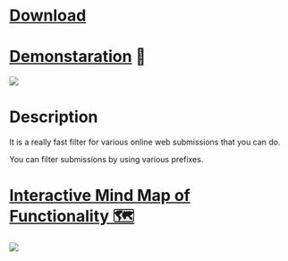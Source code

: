 # [Download](https://github.com/nikitavoloboev/ask-create-share-alfred/releases/download/2/a.ask.create.share.alfredworkflow)

# [Demonstaration](http://quick.as/m19vSzYBP) 🚀

![](http://i.imgur.com/uI7JUrp.png)

# Description

It is a really fast filter for various online web submissions that you can do.

You can filter submissions by using various prefixes. 
 
# [Interactive Mind Map of Functionality 🗺️](https://my.mindnode.com/iMiPq61py1Pdbo3YjeaJcBoxC7HJAZ7TpgAjGGrN)

![](http://i.imgur.com/V6qwtXQ.png)

